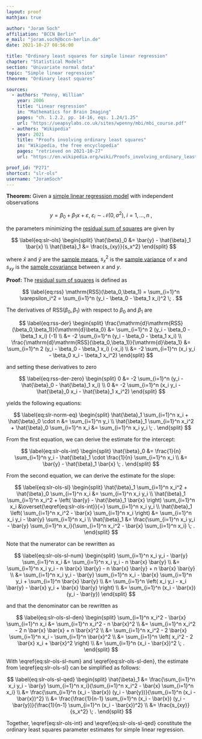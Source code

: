 ```yaml
---
layout: proof
mathjax: true

author: "Joram Soch"
affiliation: "BCCN Berlin"
e_mail: "joram.soch@bccn-berlin.de"
date: 2021-10-27 08:56:00

title: "Ordinary least squares for simple linear regression"
chapter: "Statistical Models"
section: "Univariate normal data"
topic: "Simple linear regression"
theorem: "Ordinary least squares"

sources:
  - authors: "Penny, William"
    year: 2006
    title: "Linear regression"
    in: "Mathematics for Brain Imaging"
    pages: "ch. 1.2.2, pp. 14-16, eqs. 1.24/1.25"
    url: "https://ueapsylabs.co.uk/sites/wpenny/mbi/mbi_course.pdf"
  - authors: "Wikipedia"
    year: 2021
    title: "Proofs involving ordinary least squares"
    in: "Wikipedia, the free encyclopedia"
    pages: "retrieved on 2021-10-27"
    url: "https://en.wikipedia.org/wiki/Proofs_involving_ordinary_least_squares#Derivation_of_simple_linear_regression_estimators"

proof_id: "P271"
shortcut: "slr-ols"
username: "JoramSoch"
---
```



**Theorem:** Given a [simple linear regression model](/D/slr) with independent observations

$$ \label{eq:slr}
y = \beta_0 + \beta_1 x + \varepsilon, \; \varepsilon_i \sim \mathcal{N}(0, \sigma^2), \; i = 1,\ldots,n \; ,
$$

the parameters minimizing the [residual sum of squares](/D/rss) are given by

$$ \label{eq:slr-ols}
\begin{split}
\hat{\beta}_0 &= \bar{y} - \hat{\beta}_1 \bar{x} \\
\hat{\beta}_1 &= \frac{s_{xy}}{s_x^2}
\end{split}
$$

where $\bar{x}$ and $\bar{y}$ are the [sample means](/D/mean-samp), $s_x^2$ is the [sample variance](/D/var-samp) of $x$ and $s_{xy}$ is the [sample covariance](/D/cov-samp) between $x$ and $y$.


**Proof:** The [residual sum of squares](/D/rss) is defined as

$$ \label{eq:rss}
\mathrm{RSS}(\beta_0,\beta_1) = \sum_{i=1}^n \varepsilon_i^2 = \sum_{i=1}^n (y_i - \beta_0 - \beta_1 x_i)^2 \; .
$$

The derivatives of $\mathrm{RSS}(\beta_0,\beta_1)$ with respect to $\beta_0$ and $\beta_1$ are

$$ \label{eq:rss-der}
\begin{split}
\frac{\mathrm{d}\mathrm{RSS}(\beta_0,\beta_1)}{\mathrm{d}\beta_0} &= \sum_{i=1}^n 2 (y_i - \beta_0 - \beta_1 x_i) (-1) \\
&= -2 \sum_{i=1}^n (y_i - \beta_0 - \beta_1 x_i) \\
\frac{\mathrm{d}\mathrm{RSS}(\beta_0,\beta_1)}{\mathrm{d}\beta_1} &= \sum_{i=1}^n 2 (y_i - \beta_0 - \beta_1 x_i) (-x_i) \\
&= -2 \sum_{i=1}^n (x_i y_i - \beta_0 x_i - \beta_1 x_i^2)
\end{split}
$$

and setting these derivatives to zero

$$ \label{eq:rss-der-zero}
\begin{split}
0 &= -2 \sum_{i=1}^n (y_i - \hat{\beta}_0 - \hat{\beta}_1 x_i) \\
0 &= -2 \sum_{i=1}^n (x_i y_i - \hat{\beta}_0 x_i - \hat{\beta}_1 x_i^2)
\end{split}
$$

yields the following equations:

$$ \label{eq:slr-norm-eq}
\begin{split}
\hat{\beta}_1 \sum_{i=1}^n x_i + \hat{\beta}_0 \cdot n &= \sum_{i=1}^n y_i \\
\hat{\beta}_1 \sum_{i=1}^n x_i^2 + \hat{\beta}_0 \sum_{i=1}^n x_i &= \sum_{i=1}^n x_i y_i \; .
\end{split}
$$

From the first equation, we can derive the estimate for the intercept:

$$ \label{eq:slr-ols-int}
\begin{split}
\hat{\beta}_0 &= \frac{1}{n} \sum_{i=1}^n y_i - \hat{\beta}_1 \cdot \frac{1}{n} \sum_{i=1}^n x_i \\
&= \bar{y} - \hat{\beta}_1 \bar{x} \; .
\end{split}
$$

From the second equation, we can derive the estimate for the slope:

$$ \label{eq:slr-ols-sl}
\begin{split}
\hat{\beta}_1 \sum_{i=1}^n x_i^2 + \hat{\beta}_0 \sum_{i=1}^n x_i &= \sum_{i=1}^n x_i y_i \\
\hat{\beta}_1 \sum_{i=1}^n x_i^2 + \left( \bar{y} - \hat{\beta}_1 \bar{x} \right) \sum_{i=1}^n x_i &\overset{\eqref{eq:slr-ols-int}}{=} \sum_{i=1}^n x_i y_i \\
\hat{\beta}_1 \left( \sum_{i=1}^n x_i^2 - \bar{x} \sum_{i=1}^n x_i \right) &= \sum_{i=1}^n x_i y_i - \bar{y} \sum_{i=1}^n x_i \\
\hat{\beta}_1 &= \frac{\sum_{i=1}^n x_i y_i - \bar{y} \sum_{i=1}^n x_i}{\sum_{i=1}^n x_i^2 - \bar{x} \sum_{i=1}^n x_i} \; .
\end{split}
$$

Note that the numerator can be rewritten as

$$ \label{eq:slr-ols-sl-num}
\begin{split}
\sum_{i=1}^n x_i y_i - \bar{y} \sum_{i=1}^n x_i &= \sum_{i=1}^n x_i y_i - n \bar{x} \bar{y} \\
&= \sum_{i=1}^n x_i y_i - n \bar{x} \bar{y} - n \bar{x} \bar{y} + n \bar{x} \bar{y} \\
&= \sum_{i=1}^n x_i y_i - \bar{y} \sum_{i=1}^n x_i - \bar{x} \sum_{i=1}^n y_i + \sum_{i=1}^n \bar{x} \bar{y} \\
&= \sum_{i=1}^n \left( x_i y_i - x_i \bar{y} - \bar{x} y_i + \bar{x} \bar{y} \right) \\
&= \sum_{i=1}^n (x_i - \bar{x}) (y_i - \bar{y})
\end{split}
$$

and that the denominator can be rewritten as

$$ \label{eq:slr-ols-sl-den}
\begin{split}
\sum_{i=1}^n x_i^2 - \bar{x} \sum_{i=1}^n x_i &= \sum_{i=1}^n x_i^2 - n \bar{x}^2 \\
&= \sum_{i=1}^n x_i^2 - 2 n \bar{x} \bar{x} + n \bar{x}^2 \\
&= \sum_{i=1}^n x_i^2 - 2 \bar{x} \sum_{i=1}^n x_i - \sum_{i=1}^n \bar{x}^2 \\
&= \sum_{i=1}^n \left( x_i^2 - 2 \bar{x} x_i + \bar{x}^2 \right) \\
&= \sum_{i=1}^n (x_i - \bar{x})^2 \; .
\end{split}
$$

With \eqref{eq:slr-ols-sl-num} and \eqref{eq:slr-ols-sl-den}, the estimate from \eqref{eq:slr-ols-sl} can be simplified as follows:

$$ \label{eq:slr-ols-sl-qed}
\begin{split}
\hat{\beta}_1 &= \frac{\sum_{i=1}^n x_i y_i - \bar{y} \sum_{i=1}^n x_i}{\sum_{i=1}^n x_i^2 - \bar{x} \sum_{i=1}^n x_i} \\
&= \frac{\sum_{i=1}^n (x_i - \bar{x}) (y_i - \bar{y})}{\sum_{i=1}^n (x_i - \bar{x})^2} \\
&= \frac{\frac{1}{n-1} \sum_{i=1}^n (x_i - \bar{x}) (y_i - \bar{y})}{\frac{1}{n-1} \sum_{i=1}^n (x_i - \bar{x})^2} \\
&= \frac{s_{xy}}{s_x^2} \; .
\end{split}
$$

Together, \eqref{eq:slr-ols-int} and \eqref{eq:slr-ols-sl-qed} constitute the ordinary least squares parameter estimates for simple linear regression.